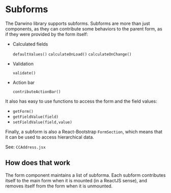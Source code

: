 # Subforms

The Darwino library supports subforms. Subforms are more than just components, as they can contribute some behaviors to the parent form, as if they were provided by the form itself:

- Calculated fields

    `defaultValues()`
    `calculateOnLoad()`
    `calculateOnChange()`

- Validation

    `validate()`

- Action bar

    `contributeActionBar()`

It also has easy to use functions to access the form and the field values:

- `getForm()`
- `getFieldValue(field)`
- `setFieldValue(field,value)`

Finally, a subform is also a React-Bootstrap `FormSection`, which means that it can be used to access hierarchical data.

See: `CCAddress.jsx`

## How does that work
The form component maintains a list of subforma. Each subform contributes itself to the main form when it is mounted (in a ReactJS sense), and removes itself from the form when it is unmounted.
